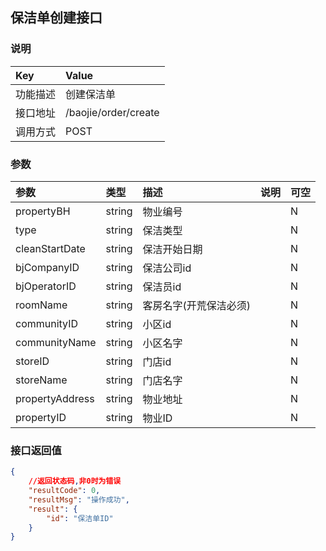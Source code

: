 ## 保洁单创建接口

### 说明

| Key      | Value                   |
|:---------|:------------------------|
| 功能描述 | 创建保洁单      |
| 接口地址 | /baojie/order/create |
| 调用方式 | POST                     |

### 参数

| 参数 | 类型    | 描述     | 说明 | 可空 |
|:-----|:--------|:---------|:-----|:-----|
| propertyBH   | string | 物业编号 |      | N    |
| type   | string | 保洁类型 |      | N    |
| cleanStartDate   | string | 保洁开始日期 |      | N    |
| bjCompanyID   | string | 保洁公司id |      | N    |
| bjOperatorID   | string | 保洁员id |      | N    |
| roomName   | string | 客房名字(开荒保洁必须) |      | N    |
| communityID   | string | 小区id |      | N    |
| communityName   | string | 小区名字 |      | N    |
| storeID   | string | 门店id |      | N    |
| storeName   | string | 门店名字 |      | N    |
| propertyAddress   | string | 物业地址 |      | N    |
| propertyID   | string | 物业ID |      | N    |

### 接口返回值

```json
{
    //返回状态码,非0时为错误
    "resultCode": 0,
    "resultMsg": "操作成功",
    "result": {
        "id": "保洁单ID"
    }
}
```